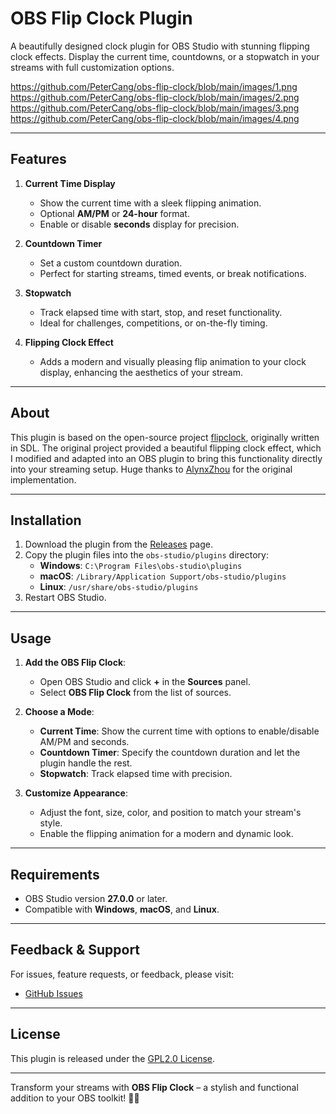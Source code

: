 # OBS Flip Clock Plugin

A beautifully designed clock plugin for OBS Studio with stunning flipping clock effects. Display the current time, countdowns, or a stopwatch in your streams with full customization options.

https://github.com/PeterCang/obs-flip-clock/blob/main/images/1.png
https://github.com/PeterCang/obs-flip-clock/blob/main/images/2.png
https://github.com/PeterCang/obs-flip-clock/blob/main/images/3.png
https://github.com/PeterCang/obs-flip-clock/blob/main/images/4.png

---

## Features

1. **Current Time Display**
   - Show the current time with a sleek flipping animation.
   - Optional **AM/PM** or **24-hour** format.
   - Enable or disable **seconds** display for precision.

2. **Countdown Timer**
   - Set a custom countdown duration.
   - Perfect for starting streams, timed events, or break notifications.

3. **Stopwatch**
   - Track elapsed time with start, stop, and reset functionality.
   - Ideal for challenges, competitions, or on-the-fly timing.

4. **Flipping Clock Effect**
   - Adds a modern and visually pleasing flip animation to your clock display, enhancing the aesthetics of your stream.

---

## About

This plugin is based on the open-source project [flipclock](https://github.com/AlynxZhou/flipclock), originally written in SDL. The original project provided a beautiful flipping clock effect, which I modified and adapted into an OBS plugin to bring this functionality directly into your streaming setup. Huge thanks to [AlynxZhou](https://github.com/AlynxZhou) for the original implementation.

---

## Installation

1. Download the plugin from the [Releases](https://github.com/your-repo/obs-flip-clock/releases) page.
2. Copy the plugin files into the `obs-studio/plugins` directory:
   - **Windows**: `C:\Program Files\obs-studio\plugins`
   - **macOS**: `/Library/Application Support/obs-studio/plugins`
   - **Linux**: `/usr/share/obs-studio/plugins`
3. Restart OBS Studio.

---

## Usage

1. **Add the OBS Flip Clock**:
   - Open OBS Studio and click **+** in the **Sources** panel.
   - Select **OBS Flip Clock** from the list of sources.

2. **Choose a Mode**:
   - **Current Time**: Show the current time with options to enable/disable AM/PM and seconds.
   - **Countdown Timer**: Specify the countdown duration and let the plugin handle the rest.
   - **Stopwatch**: Track elapsed time with precision.

3. **Customize Appearance**:
   - Adjust the font, size, color, and position to match your stream's style.
   - Enable the flipping animation for a modern and dynamic look.

---

## Requirements

- OBS Studio version **27.0.0** or later.
- Compatible with **Windows**, **macOS**, and **Linux**.

---

## Feedback & Support

For issues, feature requests, or feedback, please visit:

- [GitHub Issues](https://github.com/PeterCang/obs-flip-clock/issues)

---

## License

This plugin is released under the [GPL2.0 License](LICENSE). 

---

Transform your streams with **OBS Flip Clock** – a stylish and functional addition to your OBS toolkit! 🎥⏰
